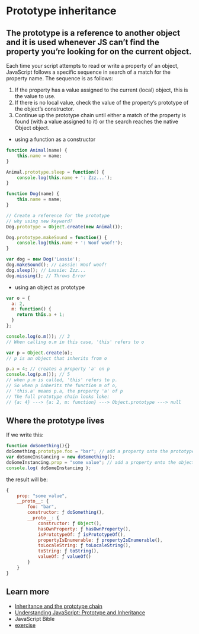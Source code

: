 # Prototype inheritance

##  The prototype is a reference to another object and it is used whenever JS can’t find the property you’re looking for on the current object.

Each time your script attempts to read or write a property of an object,
JavaScript follows a specific sequence in search of a match for the property name.
The sequence is as follows:
1. If the property has a value assigned to the current (local) object, this is the
value to use.
2. If there is no local value, check the value of the property’s prototype of the
object’s constructor.
3. Continue up the prototype chain until either a match of the property is found
(with a value assigned to it) or the search reaches the native Object object.

- using a function as a constructor
```js
function Animal(name) {
    this.name = name;
}

Animal.prototype.sleep = function() {
    console.log(this.name + ': Zzz...');
}

function Dog(name) {
    this.name = name;
}

// Create a reference for the prototype
// why using new keyword?
Dog.prototype = Object.create(new Animal());

Dog.prototype.makeSound = function() {
    console.log(this.name + ': Woof woof!');
}

var dog = new Dog('Lassie');
dog.makeSound(); // Lassie: Woof woof!
dog.sleep(); // Lassie: Zzz...
dog.missing(); // Throws Error
```
- using an object as prototype
```js
var o = {
  a: 2,
  m: function() {
    return this.a + 1;
  }
};

console.log(o.m()); // 3
// When calling o.m in this case, 'this' refers to o

var p = Object.create(o);
// p is an object that inherits from o

p.a = 4; // creates a property 'a' on p
console.log(p.m()); // 5
// when p.m is called, 'this' refers to p.
// So when p inherits the function m of o, 
// 'this.a' means p.a, the property 'a' of p
// The full prototype chain looks loke:
// {a: 4} ---> {a: 2, m: function} ---> Object.prototype ---> null
```

## Where the prototype lives
If we write this:
```js
function doSomething(){}
doSomething.prototype.foo = "bar"; // add a property onto the prototype
var doSomeInstancing = new doSomething();
doSomeInstancing.prop = "some value"; // add a property onto the object
console.log( doSomeInstancing );
```
the result will be:
```js
{
    prop: "some value",
    __proto__: {
        foo: "bar",
        constructor: ƒ doSomething(),
        __proto__: {
            constructor: ƒ Object(),
            hasOwnProperty: ƒ hasOwnProperty(),
            isPrototypeOf: ƒ isPrototypeOf(),
            propertyIsEnumerable: ƒ propertyIsEnumerable(),
            toLocaleString: ƒ toLocaleString(),
            toString: ƒ toString(),
            valueOf: ƒ valueOf()
        }
    }
}
```

## Learn more
- [Inheritance and the prototype chain
](https://developer.mozilla.org/en-US/docs/Web/JavaScript/Inheritance_and_the_prototype_chain)
- [Understanding JavaScript: Prototype and Inheritance](https://hackernoon.com/understanding-javascript-prototype-and-inheritance-d55a9a23bde2)
- JavaScript Bible
- [exercise](https://www.w3resource.com/javascript-exercises/javascript-object-exercises.php)